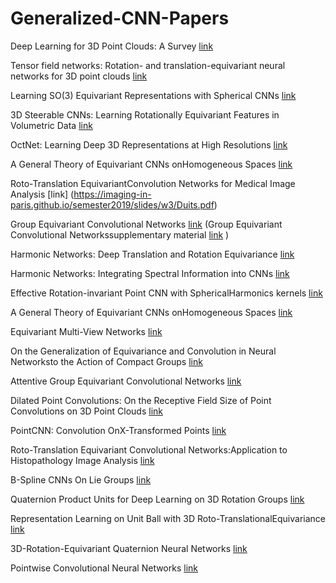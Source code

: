 # Generalized-CNN-Papers

Deep Learning for 3D Point Clouds: A Survey [link](https://arxiv.org/pdf/1912.12033.pdf)

Tensor field networks: Rotation- and translation-equivariant neural networks for 3D point clouds [link](https://arxiv.org/abs/1802.08219)

Learning SO(3) Equivariant Representations with Spherical CNNs [link](https://arxiv.org/abs/1711.06721)

3D Steerable CNNs: Learning Rotationally Equivariant Features in Volumetric Data [link](https://arxiv.org/abs/1807.02547)

OctNet: Learning Deep 3D Representations at High Resolutions [link](https://arxiv.org/abs/1611.05009)

A General Theory of Equivariant CNNs onHomogeneous Spaces [link](https://openreview.net/pdf?id=rkev0EHg8r)

Roto-Translation EquivariantConvolution Networks for Medical Image Analysis [link] (https://imaging-in-paris.github.io/semester2019/slides/w3/Duits.pdf)

Group Equivariant Convolutional Networks [link](https://arxiv.org/abs/1602.07576) (Group Equivariant Convolutional Networkssupplementary material [link](http://proceedings.mlr.press/v48/cohenc16.html) )

Harmonic Networks: Deep Translation and Rotation Equivariance [link](https://arxiv.org/abs/1612.04642)

Harmonic Networks: Integrating Spectral Information into CNNs [link](https://arxiv.org/abs/1812.03205)

Effective Rotation-invariant Point CNN with SphericalHarmonics kernels [link](https://hal.inria.fr/hal-02167454v2/document)

A General Theory of Equivariant CNNs onHomogeneous Spaces [link](https://arxiv.org/pdf/1811.02017.pdf)

Equivariant Multi-View Networks [link](http://openaccess.thecvf.com/content_ICCV_2019/papers/Esteves_Equivariant_Multi-View_Networks_ICCV_2019_paper.pdf)

On the Generalization of Equivariance and Convolution in Neural Networksto the Action of Compact Groups [link](https://arxiv.org/pdf/1802.03690.pdf)

Attentive Group Equivariant Convolutional Networks [link](https://arxiv.org/pdf/2002.03830.pdf)


Dilated Point Convolutions: On the Receptive Field Size of Point Convolutions on 3D Point Clouds [link](https://arxiv.org/abs/1907.12046)

PointCNN: Convolution OnX-Transformed Points [link](https://papers.nips.cc/paper/7362-pointcnn-convolution-on-x-transformed-points.pdf) 

Roto-Translation Equivariant Convolutional Networks:Application to Histopathology Image Analysis [link](https://arxiv.org/pdf/2002.08725.pdf)

B-Spline CNNs On Lie Groups [link](https://arxiv.org/pdf/1909.12057.pdf)

Quaternion Product Units for Deep Learning on 3D Rotation Groups [link](https://arxiv.org/pdf/1912.07791.pdf)

Representation Learning on Unit Ball with 3D Roto-TranslationalEquivariance [link](https://arxiv.org/pdf/1912.01454.pdf)

3D-Rotation-Equivariant Quaternion Neural Networks [link](https://arxiv.org/pdf/1911.09040.pdf)

Pointwise Convolutional Neural Networks [link](https://arxiv.org/abs/1712.05245)



